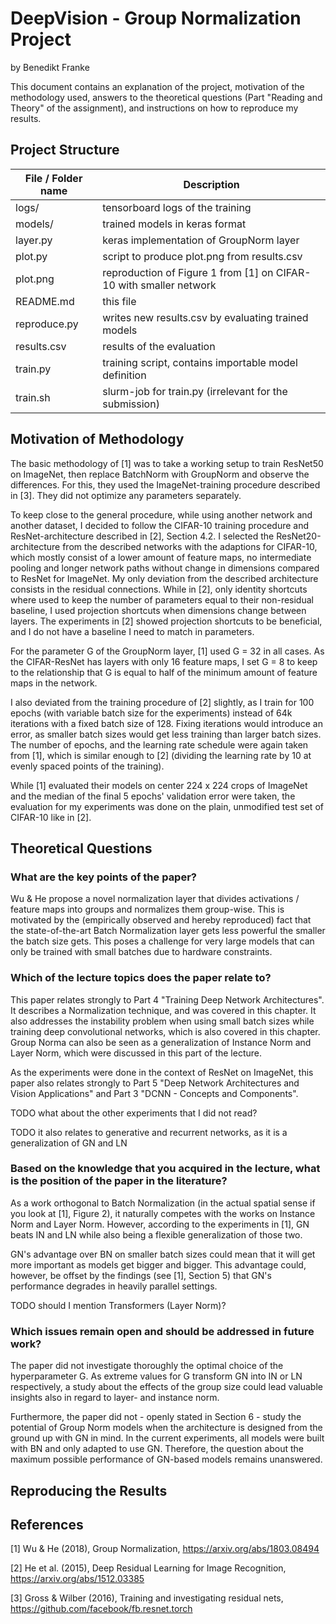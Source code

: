 # DeepVision - Group Normalization Project
 by Benedikt Franke

This document contains an explanation of the project, 
motivation of the methodology used, answers to the theoretical questions 
(Part "Reading and Theory" of the assignment), and instructions on how to reproduce 
my results.

## Project Structure
| File / Folder name | Description  |
| ------------------ |----------- |
| logs/              | tensorboard logs of the training |
| models/            | trained models in keras format   |
| layer.py           | keras implementation of GroupNorm layer |
| plot.py            | script to produce plot.png from results.csv |
| plot.png           | reproduction of Figure 1 from [1] on CIFAR-10 with smaller network |
| README.md          | this file |
| reproduce.py       | writes new results.csv by evaluating trained models |
| results.csv        | results of the evaluation                           |
| train.py           | training script, contains importable model definition |
| train.sh           | slurm-job for train.py (irrelevant for the submission) |

## Motivation of Methodology
The basic methodology of [1] was to take a working setup to train ResNet50 on ImageNet, 
then replace BatchNorm with GroupNorm and observe the differences.
For this, they used the ImageNet-training procedure described in [3].
They did not optimize any parameters separately.

To keep close to the general procedure, while using another network and another dataset, 
I decided to follow the CIFAR-10 training procedure and ResNet-architecture described in [2], Section 4.2. 
I selected the ResNet20-architecture from the described networks with the adaptions for CIFAR-10, 
which mostly consist of a lower amount of feature maps, no intermediate pooling and longer network 
paths without change in dimensions compared to ResNet for ImageNet.
My only deviation from the described architecture consists in the residual connections. 
While in [2], only identity shortcuts where used to keep the number of parameters equal to their 
non-residual baseline, I used projection shortcuts when dimensions change between layers. 
The experiments in [2] showed projection shortcuts to be beneficial, and I do not have a baseline 
I need to match in parameters.

For the parameter G of the GroupNorm layer, [1] used G = 32 in all cases. As the CIFAR-ResNet has layers with
only 16 feature maps, I set G = 8 to keep to the relationship that G is equal to half of the minimum amount of 
feature maps in the network.

I also deviated from the training procedure of [2] slightly, as I train for 100 epochs 
(with variable batch size for the experiments) instead of 64k iterations with a fixed batch size of 128.
Fixing iterations would introduce an error, as smaller batch sizes would get less training than larger batch sizes.
The number of epochs, and the learning rate schedule were again taken from [1], 
which is similar enough to [2] (dividing the learning rate by 10 at evenly spaced points of the training).

While [1] evaluated their models on center 224 x 224 crops of ImageNet and the median 
of the final 5 epochs' validation error were taken, 
the evaluation for my experiments was done on the plain, unmodified test set of CIFAR-10 like in [2].

## Theoretical Questions
### What are the key points of the paper?
Wu & He propose a novel normalization layer that divides activations / feature maps into groups and normalizes 
them group-wise.
This is motivated by the (empirically observed and hereby reproduced) fact that the state-of-the-art Batch Normalization
layer gets less powerful the smaller the batch size gets. 
This poses a challenge for very large models that can only be trained with small batches due to hardware constraints.


### Which of the lecture topics does the paper relate to?
This paper relates strongly to Part 4 "Training Deep Network Architectures". 
It describes a Normalization technique, and was covered in this chapter.
It also addresses the instability problem when using small batch sizes while training deep convolutional networks,
which is also covered in this chapter. Group Norma can also be seen as a generalization of Instance Norm and Layer Norm,
which were discussed in this part of the lecture.

As the experiments were done in the context of ResNet on ImageNet, this paper also relates strongly to Part 5 
"Deep Network Architectures and Vision Applications" and Part 3 "DCNN - Concepts and Components".

TODO what about the other experiments that I did not read?

TODO it also relates to generative and recurrent networks, as it is a generalization of GN and LN

### Based on the knowledge that you acquired in the lecture, what is the position of the paper in the literature?
As a work orthogonal to Batch Normalization (in the actual spatial sense if you look at [1], Figure 2), 
it naturally competes with the works on Instance Norm and Layer Norm. 
However, according to the experiments in [1], GN beats IN and LN while also being a flexible generalization of 
those two.

GN's advantage over BN on smaller batch sizes could mean that it will get more important as models get bigger and
bigger. 
This advantage could, however, be offset by the findings (see [1], Section 5) that GN's performance degrades in 
heavily parallel settings.

TODO should I mention Transformers (Layer Norm)?

### Which issues remain open and should be addressed in future work?
The paper did not investigate thoroughly the optimal choice of the hyperparameter G. 
As extreme values for G transform GN into IN or LN respectively, a study about the effects of the group size
could lead valuable insights also in regard to layer- and instance norm.

Furthermore, the paper did not - openly stated in Section 6 - study the potential of Group Norm models when 
the architecture is designed from the ground up with GN in mind.
In the current experiments, all models were built with BN and only adapted to use GN.
Therefore, the question about the maximum possible performance of GN-based models remains unanswered.

## Reproducing the Results

## References
[1] Wu & He (2018), Group Normalization, https://arxiv.org/abs/1803.08494

[2] He et al. (2015), Deep Residual Learning for Image Recognition, https://arxiv.org/abs/1512.03385

[3] Gross & Wilber (2016), Training and investigating residual nets, https://github.com/facebook/fb.resnet.torch
